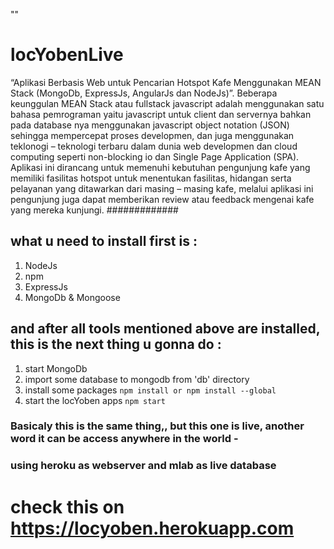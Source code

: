 ""
# locYobenLive
“Aplikasi Berbasis Web untuk Pencarian Hotspot Kafe Menggunakan MEAN Stack (MongoDb, ExpressJs, AngularJs dan NodeJs)”.
Beberapa keunggulan MEAN Stack atau fullstack javascript adalah menggunakan satu bahasa pemrograman yaitu javascript untuk client dan servernya bahkan pada database nya menggunakan javascript object notation (JSON) sehingga mempercepat proses developmen, dan juga menggunakan teklonogi – teknologi terbaru dalam dunia web developmen dan cloud computing seperti non-blocking io dan Single Page Application (SPA).
Aplikasi ini dirancang untuk memenuhi kebutuhan pengunjung kafe yang memiliki fasilitas hotspot untuk menentukan fasilitas, hidangan serta pelayanan yang ditawarkan dari masing – masing kafe, melalui aplikasi ini pengunjung juga dapat memberikan review atau feedback mengenai kafe yang mereka kunjungi.
#############


## what u need to install first is :
  1. NodeJs
  2. npm
  3. ExpressJs
  4. MongoDb & Mongoose


## and after all tools mentioned above are installed, this is the next thing u gonna do :
 1. start MongoDb
 2. import some database to mongodb from 'db' directory
 3. install some packages `npm install or npm install --global`
 4. start the locYoben apps `npm start`
 
 
### Basicaly this is the same thing,, but this one is live, another word it can be access anywhere in the world -
### using heroku as webserver and mlab as live database

# check this on https://locyoben.herokuapp.com
